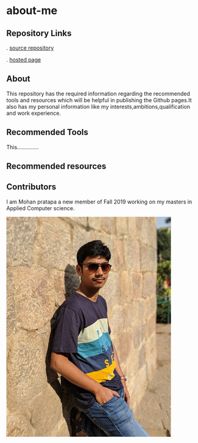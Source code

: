 # about-me

## Repository Links
. [source repository](https://github.com/mohanpratapa/about-me)

. [hosted page](https://github.com/mohanpratapa/about-me)

## About

This repository has the required information regarding the recommended tools and resources which will be helpful in publishing the Github pages.It also has my personal information like my interests,ambitions,qualification and work experience.

## Recommended Tools

This..............






## Recommended resources






## Contributors

I am Mohan pratapa a new member of Fall 2019 working on my masters in Applied Computer science.

![Mohan](Mohan.jpg)



